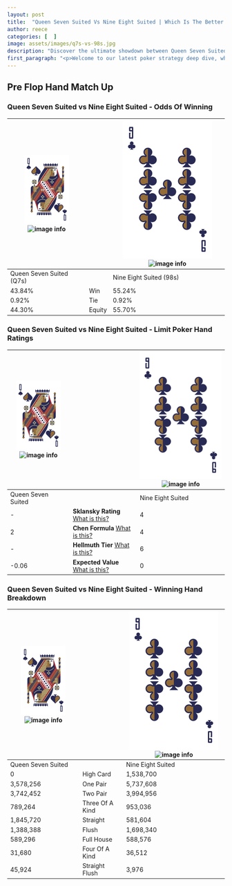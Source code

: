 ```yaml
---
layout: post
title:  "Queen Seven Suited Vs Nine Eight Suited | Which Is The Better Hand In Poker? A Complete Guide"
author: reece
categories: [  ]
image: assets/images/q7s-vs-98s.jpg
description: "Discover the ultimate showdown between Queen Seven Suited and Nine Eight Suited in poker! Uncover the odds, strategies, and scenarios where one hand triumphs over the other. Get ready to up your poker game with this thrilling analysis."
first_paragraph: "<p>Welcome to our latest poker strategy deep dive, where we're pitting two distinct hands against each other in a high-stakes showdown: Queen Seven Suited vs Nine Eight Suited.</p><p>In the dynamic world of poker, every decision counts, and knowing which hand holds the upper hand is key to your success at the table.</p><p>In this article, we'll dissect these two hands, explore the scenarios where one dominates the other, and equip you with the knowledge to make strategic choices that can tip the odds in your favor.</p><p>Get ready to unravel the intriguing dynamics of these poker hands and elevate your game to new heights.</p>"
---
```




[comment]: # (sp0)

## Pre Flop Hand Match Up

<div class="table hand-ratings" markdown="1"> 



### Queen Seven Suited vs Nine Eight Suited - Odds Of Winning


    
| ![image info](assets/images/hand1/Q.png) ![image info](assets/images/hand1/7s.png) |  | ![image info](assets/images/hand2/9.png) ![image info](assets/images/hand2/8s.png) |
| -------- | -------- | -------- |
| Queen Seven Suited (Q7s) |  | Nine Eight Suited (98s) |
| 43.84% | Win | 55.24% |
| 0.92% | Tie | 0.92% |
| 44.30% | Equity | 55.70% |




[comment]: # (sp1)



### Queen Seven Suited vs Nine Eight Suited - Limit Poker Hand Ratings


    
| ![image info](assets/images/hand1/Q.png) ![image info](assets/images/hand1/7s.png) |  | ![image info](assets/images/hand2/9.png) ![image info](assets/images/hand2/8s.png) |
| -------- | -------- | -------- |
| Queen Seven Suited |  | Nine Eight Suited |
| - | **Sklansky Rating** [What is this?](/sklansky-rating-explained) | 4 |
| 2 | **Chen Formula** [What is this?](/chen-formula-explained) | 4 |
| - | **Hellmuth Tier** [What is this?](/Hellmuth-tier-explained) | 6 |
| -0.06 | **Expected Value** [What is this?](/expected-value-explained) | 0 |




[comment]: # (sp2)



### Queen Seven Suited vs Nine Eight Suited - Winning Hand Breakdown


    
| ![image info](assets/images/hand1/Q.png) ![image info](assets/images/hand1/7s.png) |  | ![image info](assets/images/hand2/9.png) ![image info](assets/images/hand2/8s.png) |
| -------- | -------- | -------- |
| Queen Seven Suited |  | Nine Eight Suited |
| 0 | High Card | 1,538,700 |
| 3,578,256 | One Pair | 5,737,608 |
| 3,742,452 | Two Pair | 3,994,956 |
| 789,264 | Three Of A Kind | 953,036 |
| 1,845,720 | Straight | 581,604 |
| 1,388,388 | Flush | 1,698,340 |
| 589,296 | Full House | 588,576 |
| 31,680 | Four Of A Kind | 36,512 |
| 45,924 | Straight Flush | 3,976 |




[comment]: # (sp3)



</div>

[comment]: # (sp4)



[comment]: # (sp5)

